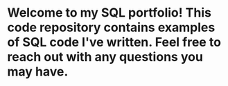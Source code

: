 # Welcome to my SQL portfolio! This code repository contains examples of SQL code I've written. Feel free to reach out with any questions you may have.
